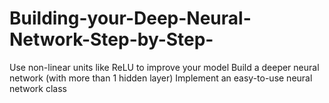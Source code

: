 # Building-your-Deep-Neural-Network-Step-by-Step-
Use non-linear units like ReLU to improve your model Build a deeper neural network (with more than 1 hidden layer) Implement an easy-to-use neural network class
